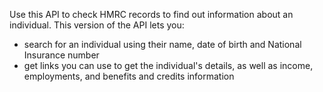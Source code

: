 Use this API to check HMRC records to find out information about an individual.
This version of the API lets you:
- search for an individual using their name, date of birth and National Insurance number
- get links you can use to get the individual's details, as well as income, employments, and benefits and credits information
